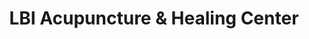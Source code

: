 ---
title: "LBI Acupuncture & Healing Center"
url: /ship-bottom/lbi-acupuncture-und-healing-center/
shop: Massage
---